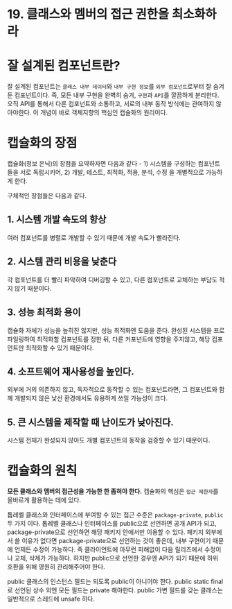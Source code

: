 # 19. 클래스와 멤버의 접근 권한을 최소화하라

# 잘 설계된 컴포넌트란?
잘 설계된 컴포넌트는 `클래스 내부 데이터`와 `내부 구현 정보`를 `외부 컴포넌트`로부터 잘 숨겨둔 컴포넌트이다. 즉, 모든 내부 구현을 완벽히 숨겨, `구현`과 `API`를 깔끔하게 분리한다. 오직 API를 통해서 다른 컴포넌트와 소통하고, 서로의 내부 동작 방식에는 관여하지 않아야한다. 이 개념이 바로 객체지향의 핵심인 캡슐화의 원리이다.

# 캡슐화의 장점
캡슐화(정보 은닉)의 장점을 요약하자면 다음과 같다 - 1) 시스템을 구성하는 컴포넌트들을 서로 독립시키어, 2) 개발, 테스트, 최적화, 적용, 분석, 수정 을 개별적으로 가능하게 한다.

구체적인 장점들은 다음과 같다. 

## 1. 시스템 개발 속도의 향상
여러 컴포넌트를 병렬로 개발할 수 있기 때문에 개발 속도가 빨라진다.

## 2. 시스템 관리 비용을 낮춘다
각 컴포넌트를 더 빨리 파악하여 디버깅할 수 있고, 다른 컴포넌트로 교체하는 부담도 적지 않기 때문이다. 

## 3. 성능 최적화 용이
캡슐화 자체가 성능을 높히진 않지만, 성능 최적화엔 도움을 준다. 완성된 시스템을 프로파일링하여 최적화할 컴포넌트를 정한 뒤, 다른 커포넌트에 영향을 주지않고, 해당 컴포먼트만 최적화할 수 있기 때문이다.

## **4. 소프트웨어 재사용성을 높인다.**
외부에 거의 의존하지 않고, 독자적으로 동작할 수 있는 컴포넌트라면, 그 컴포넌트와 함께 개발되지 않은 낯선 환경에서도 유용하게 쓰일 가능성이 크다.

## 5. 큰 시스템을 제작할 때 난이도가 낮아진다.
시스템 전체가 완성되지 않아도 개별 컴포넌트의 동작을 검증할 수 있기 때문이다.

# 캡슐화의 원칙 
**모든 클래스와 멤버의 접근성을 가능한 한 좁혀야 한다.**
캡슐화의 핵심은 `접근 제한자`를 올바르게 활용하는 데에 있다.

톱레벨 클래스와 인터페이스에 부여할 수 있는 접근 수준은 `package-private`, `public` 두 가지 이다. 톱레벨 클래스나 인터페이스를 public으로 선언하면 공개 API가 되고, package-private으로 선언하면 해당 패키지 안에서만 이용할 수 있다. 패키지 외부에서 쓸 이유가 없다면 package-private으로 선언하는 것이 좋은데, 내부 구현이기 때문에 언제든 수정이 가능하다. 즉 클라이언트에 아무런 피해없이 다음 릴리즈에서 수정이나 교체, 삭제가 가능하다. 하지만 public으로 선언한 경우엔 API가 되기 때문에 하위 호환을 위해 영원히 관리해주어야 한다.

public 클래스의 인스턴스 필드는 되도록 public이 아니어야 한다. public static final로 선언된 상수 외엔 모든 필드는 private 해야한다. public 가변 필드를 갖는 클래스는 일반적으로 스레드에 unsafe 하다.